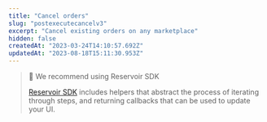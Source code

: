 ```yaml
---
title: "Cancel orders"
slug: "postexecutecancelv3"
excerpt: "Cancel existing orders on any marketplace"
hidden: false
createdAt: "2023-03-24T14:10:57.692Z"
updatedAt: "2023-08-18T15:11:30.953Z"
---
```

> 🚧 We recommend using Reservoir SDK
> 
> [Reservoir SDK](https://docs.reservoir.tools/reference/reservoir-sdk-jstsnode) includes helpers that abstract the process of iterating through steps, and returning callbacks that can be used to update your UI.